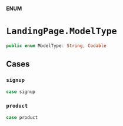 **ENUM**

# `LandingPage.ModelType`

```swift
public enum ModelType: String, Codable
```

## Cases
### `signup`

```swift
case signup
```

### `product`

```swift
case product
```
